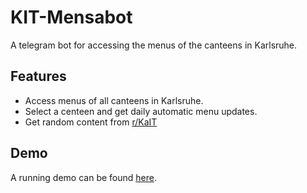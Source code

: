 # KIT-Mensabot

A telegram bot for accessing the menus of the canteens in Karlsruhe.

## Features

- Access menus of all canteens in Karlsruhe.
- Select a centeen and get daily automatic menu updates.
- Get random content from [r/KaIT](https://www.reddit.com/r/KaIT/)
## Demo

A running demo can be found [here](https://t.me/ka_mensabot).
